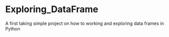 # Exploring_DataFrame
A first taking simple project on how to working and exploring data frames in Python 

